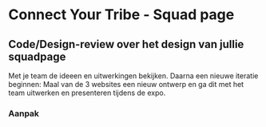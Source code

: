 
# Connect Your Tribe - Squad page

## Code/Design-review over het design van jullie squadpage
Met je team de ideeen en uitwerkingen bekijken. Daarna een nieuwe iteratie beginnen: Maal van de 3 websites een nieuw ontwerp en ga dit met het team uitwerken en presenteren tijdens de expo.

### Aanpak
